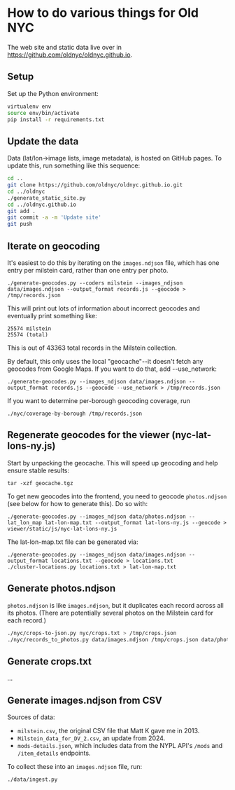 # How to do various things for Old NYC

The web site and static data live over in https://github.com/oldnyc/oldnyc.github.io.

## Setup

Set up the Python environment:

```bash
virtualenv env
source env/bin/activate
pip install -r requirements.txt
```

## Update the data

Data (lat/lon→image lists, image metadata), is hosted on GitHub pages. To
update this, run something like this sequence:

```bash
cd ..
git clone https://github.com/oldnyc/oldnyc.github.io.git
cd ../oldnyc
./generate_static_site.py
cd ../oldnyc.github.io
git add .
git commit -a -m 'Update site'
git push
```

## Iterate on geocoding

It's easiest to do this by iterating on the `images.ndjson` file, which has one
entry per milstein card, rather than one entry per photo.

    ./generate-geocodes.py --coders milstein --images_ndjson data/images.ndjson --output_format records.js --geocode > /tmp/records.json

This will print out lots of information about incorrect geocodes and eventually print something like:

    25574 milstein
    25574 (total)

This is out of 43363 total records in the Milstein collection.

By default, this only uses the local "geocache"--it doesn't fetch any geocodes
from Google Maps. If you want to do that, add --use_network:

    ./generate-geocodes.py --images_ndjson data/images.ndjson --output_format records.js --geocode --use_network > /tmp/records.json

If you want to determine per-borough geocoding coverage, run

    ./nyc/coverage-by-borough /tmp/records.json

## Regenerate geocodes for the viewer (nyc-lat-lons-ny.js)

Start by unpacking the geocache. This will speed up geocoding and help ensure stable results:

    tar -xzf geocache.tgz

To get new geocodes into the frontend, you need to geocode `photos.ndjson`
(see below for how to generate this). Do so with:

    ./generate-geocodes.py --images_ndjson data/photos.ndjson --lat_lon_map lat-lon-map.txt --output_format lat-lons-ny.js --geocode > viewer/static/js/nyc-lat-lons-ny.js

The lat-lon-map.txt file can be generated via:

    ./generate-geocodes.py --images_ndjson data/images.ndjson --output_format locations.txt --geocode > locations.txt
    ./cluster-locations.py locations.txt > lat-lon-map.txt

## Generate photos.ndjson

`photos.ndjson` is like `images.ndjson`, but it duplicates each record across all its photos.
(There are potentially several photos on the Milstein card for each record.)

```bash
./nyc/crops-to-json.py nyc/crops.txt > /tmp/crops.json
./nyc/records_to_photos.py data/images.ndjson /tmp/crops.json data/photos.ndjson
```

## Generate crops.txt

...

## Generate images.ndjson from CSV

Sources of data:

- `milstein.csv`, the original CSV file that Matt K gave me in 2013.
- `Milstein_data_for_DV_2.csv`, an update from 2024.
- `mods-details.json`, which includes data from the NYPL API's `/mods` and `/item_details` endpoints.

To collect these into an `images.ndjson` file, run:

    ./data/ingest.py
